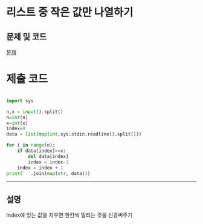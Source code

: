 리스트 중 작은 값만 나열하기
=======

문제 및 코드
-----
[문제](https://www.acmicpc.net/problem/10871)




# 제출 코드

``` python

import sys

n,x = input().split()
n=int(n)
x=int(x)
index=0
data = list(map(int,sys.stdin.readline().split()))

for i in range(n):
    if data[index]>=x:
        del data[index]
        index = index-1
    index = index + 1
print(' '.join(map(str, data)))


```


- - - - - 

설명
------
Index에 있는 값을 지우면 한칸씩 밀리는 것을 신경써주기
